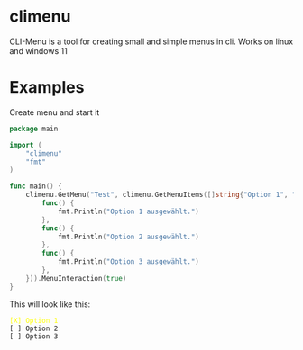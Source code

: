 # climenu
CLI-Menu is a tool for creating small and simple menus in cli.
Works on linux and windows 11

# Examples
Create menu and start it
```go
package main

import (
	"climenu"
	"fmt"
)

func main() {
	climenu.GetMenu("Test", climenu.GetMenuItems([]string{"Option 1", "Option 2", "Option 3"}, []func(){
		func() {
			fmt.Println("Option 1 ausgewählt.")
		},
		func() {
			fmt.Println("Option 2 ausgewählt.")
		},
		func() {
			fmt.Println("Option 3 ausgewählt.")
		},
	})).MenuInteraction(true)
}

```

This will look like this:
<pre><code class="sh"><span style="color:yellow">[X] Option 1</span>
[ ] Option 2
[ ] Option 3</code></pre>